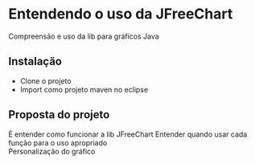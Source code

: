 # Entendendo o uso da JFreeChart

Compreensão e uso da lib para gráficos Java

## Instalação

+ Clone o projeto  
+ Import como projeto maven no eclipse

## Proposta do projeto

É entender como funcionar a lib JFreeChart 
Entender quando usar cada função para o uso apropriado  
Personalização do gráfico
